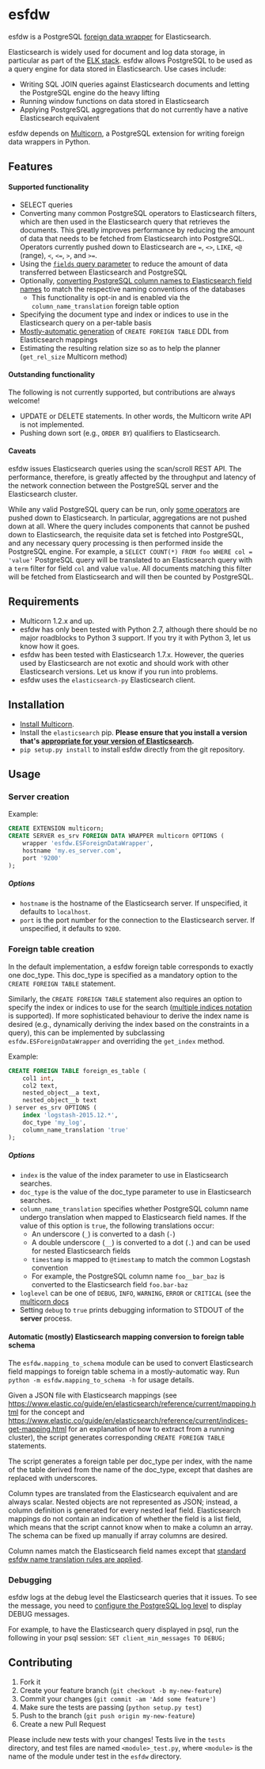# esfdw

esfdw is a PostgreSQL [foreign data wrapper](http://www.postgresql.org/docs/current/static/postgres-fdw.html) for Elasticsearch.

Elasticsearch is widely used for document and log data storage, in particular as part of the [ELK stack](https://www.elastic.co/webinars/introduction-elk-stack). esfdw allows PostgreSQL to be used as a query engine for data stored in Elasticsearch. Use cases include:
  * Writing SQL JOIN queries against Elasticsearch documents and letting the PostgreSQL engine do the heavy lifting
  * Running window functions on data stored in Elasticsearch
  * Applying PostgreSQL aggregations that do not currently have a native Elasticsearch equivalent

esfdw depends on [Multicorn](http://multicorn.org), a PostgreSQL extension for writing foreign data wrappers in Python.

## Features

#### Supported functionality

  * SELECT queries
  <a name="pushed_operators"></a>
  * Converting many common PostgreSQL operators to Elasticsearch filters, which are then used in the Elasticsearch query that retrieves the documents. This greatly improves performance by reducing the amount of data that needs to be fetched from Elasticsearch into PostgreSQL. Operators currently pushed down to Elasticsearch are `=`, `<>`, `LIKE`, `<@` (range), `<`, `<=`, `>`, and `>=`.
  * Using the [`fields` query parameter](https://www.elastic.co/guide/en/elasticsearch/reference/current/search-request-fields.html) to reduce the amount of data transferred between Elasticsearch and PostgreSQL
  * Optionally, [converting PostgreSQL column names to Elasticsearch field names](#column_name_translation) to match the respective naming conventions of the databases
    * This functionality is opt-in and is enabled via the `column_name_translation` foreign table option
  * Specifying the document type and index or indices to use in the Elasticsearch query on a per-table basis
  * [Mostly-automatic generation](#mapping_to_schema) of `CREATE FOREIGN TABLE` DDL from Elasticsearch mappings
  * Estimating the resulting relation size so as to help the planner (`get_rel_size` Multicorn method)

#### Outstanding functionality

The following is not currently supported, but contributions are always welcome!

  * UPDATE or DELETE statements. In other words, the Multicorn write API is not implemented.
  * Pushing down sort (e.g., `ORDER BY`) qualifiers to Elasticsearch.

#### Caveats

esfdw issues Elasticsearch queries using the scan/scroll REST API. The performance, therefore, is greatly affected by the throughput and latency of the network connection between the PostgreSQL server and the Elasticsearch cluster.

While any valid PostgreSQL query can be run, only [some operators](#pushed_operators) are pushed down to Elasticsearch. In particular, aggregations are not pushed down at all. Where the query includes components that cannot be pushed down to Elasticsearch, the requisite data set is fetched into PostgreSQL, and any necessary query processing is then performed inside the PostgreSQL engine. For example, a `SELECT COUNT(*) FROM foo WHERE col = 'value'` PostgreSQL query will be translated to an Elasticsearch query with a `term` filter for field `col` and value `value`. All documents matching this filter will be fetched from Elasticsearch and will then be counted by PostgreSQL.

## Requirements

  * Multicorn 1.2.x and up.
  * esfdw has only been tested with Python 2.7, although there should be no major roadblocks to Python 3 support. If you try it with Python 3, let us know how it goes.
  * esfdw has been tested with Elasticsearch 1.7.x. However, the queries used by Elasticsearch are not exotic and should work with other Elasticsearch versions. Let us know if you run into problems.
  * esfdw uses the `elasticsearch-py` Elasticsearch client.

## Installation

  * [Install Multicorn](http://multicorn.org/#idid3).
  * Install the `elasticsearch` pip. **Please ensure that you install a version that's [appropriate for your version of Elasticsearch](http://elasticsearch-py.readthedocs.org/en/master/#compatibility).**
  * `pip setup.py install` to install esfdw directly from the git repository.

## Usage

### Server creation

Example:

```sql
CREATE EXTENSION multicorn;
CREATE SERVER es_srv FOREIGN DATA WRAPPER multicorn OPTIONS (
    wrapper 'esfdw.ESForeignDataWrapper',
    hostname 'my.es_server.com',
    port '9200'
);
```

##### Options

  * `hostname` is the hostname of the Elasticsearch server. If unspecified, it defaults to `localhost`.
  * `port` is the port number for the connection to the Elasticsearch server. If unspecified, it defaults to `9200`.

### Foreign table creation

In the default implementation, a esfdw foreign table corresponds to exactly one doc_type. This doc_type is specified as a mandatory option to the `CREATE FOREIGN TABLE` statement.

Similarly, the `CREATE FOREIGN TABLE` statement also requires an option to specify the index or indices to use for the search ([multiple indices notation](https://www.elastic.co/guide/en/elasticsearch/reference/current/multi-index.html) is supported). If more sophisticated behaviour to derive the index name is desired (e.g., dynamically deriving the index based on the constraints in a query), this can be implemented by subclassing `esfdw.ESForeignDataWrapper` and overriding the `get_index` method.

Example:

```sql
CREATE FOREIGN TABLE foreign_es_table (
    col1 int,
    col2 text,
    nested_object__a text,
    nested_object__b text
) server es_srv OPTIONS (
    index 'logstash-2015.12.*',
    doc_type 'my_log',
    column_name_translation 'true'
);
```

##### Options

  * `index` is the value of the index parameter to use in Elasticsearch searches.
  * `doc_type` is the value of the doc_type parameter to use in Elasticsearch searches.
  <a name="column_name_translation"></a>
  * `column_name_translation` specifies whether PostgreSQL column name undergo translation when mapped to Elasticsearch field names. If the value of this option is `true`, the following translations occur:
    * An underscore (`_`) is converted to a dash (`-`)
    * A double underscore (`__`) is converted to a dot (`.`) and can be used for nested Elasticsearch fields
    * `timestamp` is mapped to `@timestamp` to match the common Logstash convention
    * For example, the PostgreSQL column name `foo__bar_baz` is converted to the Elasticsearch field `foo.bar-baz`
  * `loglevel` can be one of `DEBUG`, `INFO`, `WARNING`, `ERROR` or `CRITICAL` (see the
    [multicorn docs](http://multicorn.readthedocs.io/en/latest/implementing-tutorial.html#error-reporting)
  * Setting `debug` to `true` prints debugging information to STDOUT of the **server** process.

<a name="mapping_to_schema"></a>
#### Automatic (mostly) Elasticsearch mapping conversion to foreign table schema

The `esfdw.mapping_to_schema` module can be used to convert Elasticsearch field mappings to foreign table schema in a mostly-automatic way. Run `python -m esfdw.mapping_to_schema -h` for usage details.

Given a JSON file with Elasticsearch mappings (see https://www.elastic.co/guide/en/elasticsearch/reference/current/mapping.html for the concept and https://www.elastic.co/guide/en/elasticsearch/reference/current/indices-get-mapping.html for an explanation of how to extract from a running cluster), the script generates corresponding `CREATE FOREIGN TABLE` statements.

The script generates a foreign table per doc_type per index, with the name of the table derived from the name of the doc_type, except that dashes are replaced with underscores.

Column types are translated from the Elasticsearch equivalent and are always scalar. Nested objects are not represented as JSON; instead, a column definition is generated for every nested leaf field. Elasticsearch mappings do not contain an indication of whether the field is a list field, which means that the script cannot know when to make a column an array. The schema can be fixed up manually if array columns are desired.

Column names match the Elasticsearch field names except that [standard esfdw name translation rules are applied](#column_name_translation).

### Debugging

esfdw logs at the debug level the Elasticsearch queries that it issues. To see the message, you need to [configure the PostgreSQL log level](http://www.postgresql.org/docs/current/static/runtime-config-logging.html) to display DEBUG messages.

For example, to have the Elasticsearch query displayed in psql, run the following in your psql session:
`SET client_min_messages TO DEBUG;`

## Contributing

1. Fork it
2. Create your feature branch (`git checkout -b my-new-feature`)
3. Commit your changes (`git commit -am 'Add some feature'`)
4. Make sure the tests are passing (`python setup.py test`)
5. Push to the branch (`git push origin my-new-feature`)
6. Create a new Pull Request

Please include new tests with your changes! Tests live in the `tests` directory, and test files are named `<module>_test.py`, where `<module>` is the name of the module under test in the `esfdw` directory.
